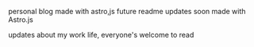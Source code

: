 
personal blog made with astro,js
future readme updates soon
made with Astro.js

updates about my work life, everyone's welcome to read
